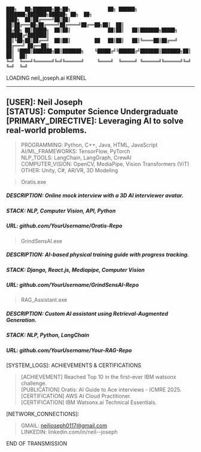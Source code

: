 ```
███╗   ██╗███████╗██╗██╗              ██╗ ██████╗ ███████╗███████╗██████╗ ██╗  ██╗
████╗  ██║██╔════╝██║██║              ██║██╔═══██╗██╔════╝██╔════╝██╔══██╗██║  ██║
██╔██╗ ██║█████╗  ██║██║              ██║██║   ██║███████╗█████╗  ██████╔╝███████║
██║╚██╗██║██╔══╝  ██║██║         ██   ██║██║   ██║╚════██║██╔══╝  ██╔═══╝ ██╔══██║
██║ ╚████║███████╗██║███████╗    ╚█████╔╝╚██████╔╝███████║███████╗██║     ██║  ██║
╚═╝  ╚═══╝╚══════╝╚═╝╚══════╝     ╚════╝  ╚═════╝ ╚══════╝╚══════╝╚═╝     ╚═╝  ╚═╝
```                                                                             

LOADING neil_joseph.ai KERNEL

-----------------------------------------------------------------  
[USER]: Neil Joseph  
[STATUS]: Computer Science Undergraduate  
[PRIMARY_DIRECTIVE]: Leveraging AI to solve real-world problems.  
-----------------------------------------------------------------  

[LOADED_MODULES]: SKILLS  

> PROGRAMMING: Python, C++, Java, HTML, JavaScript  
> AI/ML_FRAMEWORKS: TensorFlow, PyTorch  
> NLP_TOOLS: LangChain, LangGraph, CrewAI  
> COMPUTER_VISION: OpenCV, MediaPipe, Vision Transformers (ViT)  
> OTHER: Unity, C#, AR/VR, 3D Modeling  

[EXECUTED_PROGRAMS]: PROJECTS  

> Oratis.exe  
##### DESCRIPTION: Online mock interview with a 3D AI interviewer avatar.  
##### STACK: NLP, Computer Vision, API, Python  
##### URL: github.com/YourUsername/Oratis-Repo  

> GrindSensAI.exe  
##### DESCRIPTION: AI-based physical training guide with progress tracking.  
##### STACK: Django, React.js, Mediapipe, Computer Vision  
##### URL: github.com/YourUsername/GrindSensAI-Repo  

> RAG_Assistant.exe  
##### DESCRIPTION: Custom AI assistant using Retrieval-Augmented Generation.  
##### STACK: NLP, Python, LangChain  
##### URL: github.com/YourUsername/Your-RAG-Repo  

[SYSTEM_LOGS]: ACHIEVEMENTS & CERTIFICATIONS  

> [ACHIEVEMENT] Reached Top 10 in the first-ever IBM watsonx challenge.  
> [PUBLICATION] Oratis: AI Guide to Ace interviews - ICMRE 2025.  
> [CERTIFICATION] AWS AI Cloud Practitioner.  
> [CERTIFICATION] IBM Watsonx.ai Technical Essentials.  

[NETWORK_CONNECTIONS]:  

> GMAIL: neiljoseph0117@gmail.com  
> LINKEDIN: linkedin.com/in/neil--joseph  

END OF TRANSMISSION  

